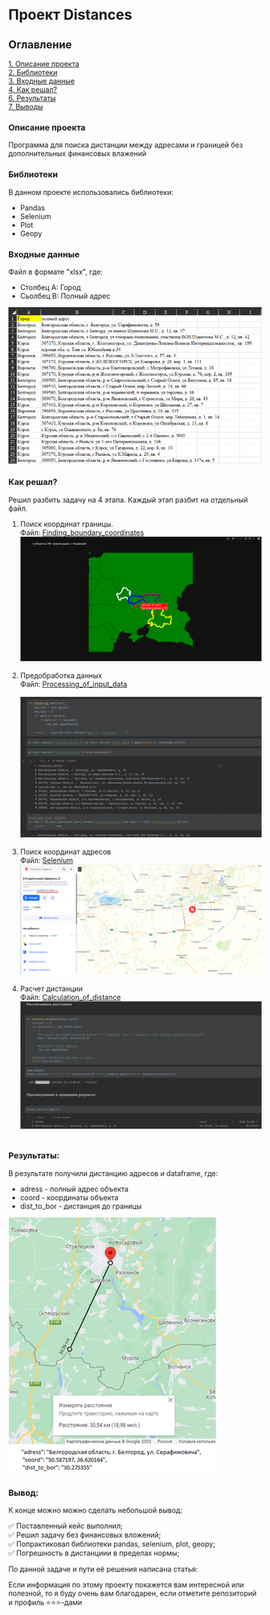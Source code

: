 # Проект Distances

## Оглавление  
[1. Описание проекта](README.md#Описание-проекта)   
[2. Библиотеки](README.md#Библиотеки)  
[3. Входные данные](README.md#Входные-данные)  
[4. Как решал?](README.md#Как-решал?)    
[6. Результаты](README.md#Результатыы) <br>
[7. Выводы](README.md#Выводы) 

### Описание проекта    
Программа для поиска дистанции между адресами и границей без дополнительных финансовых влажений 

### Библиотеки
В данном проекте использовались библиотеки:

- Pandas
- Selenium
- Plot
- Geopy

### Входные данные
Файл в формате "xlsx", где:
- Столбец A: Город
- Сьолбец B: Полный адрес

![img.png](photo/Входящие%20данные.png)

### Как решал?

Решил разбить задачу на 4 этапа. Каждый этап разбит на отдельный файл.
1. Поиск координат границы. 
<br>Файл: [Finding_boundary_coordinates](Finding_boundary_coordinates.ipynb)
<br>![img.png](photo/Поиск%20координат.png)<br><br>
2. Предобработка данных
<br>Файл: [Processing_of_input_data](Processing_of_input_data.ipynb)
<br><br>![img.png](photo/Предобработка%20данных.png)<br><br>
3. Поиск координат адресов
<br>Файл: [Selenium](selenium/main.py)
<br>![img.png](photo/Selenium.png)<br><br>
4. Расчет дистанции
<br>Файл: [Calculation_of_distance](Calculation_of_distance.ipynb)
<br>![img.png](photo/Расчет%20дистанции.png)<br><br>

### Результаты:
В результате получили дистанцию адресов и dataframe, где:
* adress - полный адрес объекта
* coord - координаты объекта
* dist_to_bor - дистанция до границы


![img.png](photo/Проверка.png)

### Вывод:

К конце можно можно сделать небольшой вывод:

✅ Поставленный кейс выполнил;
<br>✅ Решил задачу без финансовых вложений;
<br>✅ Попрактиковал библиотеки pandas, selenium, plot, geopy; 
<br>✅ Погрешность в дистанциии в пределах нормы;

По данной задаче и пути её решения написана статья:


Если информация по этому проекту покажется вам интересной или полезной, то я буду очень вам благодарен, если отметите репозиторий и профиль ⭐️⭐️⭐️-дами
